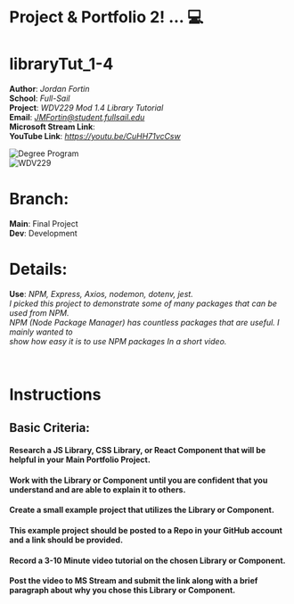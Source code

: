 # Project & Portfolio 2! ... 💻
# libraryTut_1-4





**Author**: *Jordan Fortin*  <br>
**School**: *Full-Sail* <br>
**Project**: *WDV229 Mod 1.4 Library Tutorial* <br>
**Email**: *JMFortin@student.fullsail.edu* <br>
**Microsoft Stream Link**: <br>
**YouTube Link**:  *https://youtu.be/CuHH71vcCsw* <br>



![Degree Program](https://img.shields.io/badge/Degree-Web%20Development-orange?logo=gnometerminal)
<br>
![WDV229](https://img.shields.io/badge/Class-Project%20and%20Portfolio%20II-orange?logo=react)

# Branch:

**Main**: Final Project <br>
**Dev**: Development<br>


# Details:

**Use**: *NPM, Express, Axios, nodemon, dotenv, jest.*   <br>
*I picked this project to demonstrate some of many packages that can be used from NPM. <br>
NPM (Node Package Manager) has countless packages that are useful. I mainly wanted to <br>
show how easy it is to use NPM packages In a short video.* <br>




<br>

# Instructions   

## Basic Criteria:
#### Research a JS Library, CSS Library, or React Component that will be helpful in your Main Portfolio Project.
#### Work with the Library or Component until you are confident that you understand and are able to explain it to others.
#### Create a small example project that utilizes the Library or Component.
#### This example project should be posted to a Repo in your GitHub account and a link should be provided.
#### Record a 3-10 Minute video tutorial on the chosen Library or Component.
#### Post the video to MS Stream and submit the link along with a brief paragraph about why you chose this Library or Component.
